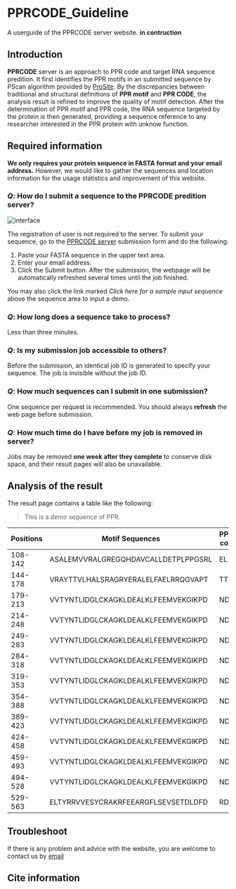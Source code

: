 # PPRCODE_Guideline
A userguide of the PPRCODE server website.
**in contruction**

## Introduction
**PPRCODE** server is an approach to PPR code and target RNA sequence predition. It first identifies the PPR motifs in an submitted sequence by PScan algorithm provided by [ProSite](https://prosite.expasy.org/). By the discrepancies between traditional and structural definitions of **PPR motif** and **PPR CODE**, the analysis result is refined to improve the quality of motif detection. After the determination of PPR motif and PPR code, the RNA sequence targeted by the protein is then generated, providing a sequence reference to any researcher interested in the PPR protein with unknow function.

## Required information
**We only requires your protein sequence in FASTA format and your email address.**
However, we would like to gather the sequences and location information for the usage statistics and improvement of this website.

### _Q_: How do I submit a sequence to the PPRCODE predition server?

![interface](http://yinlab.hzau.edu.cn/pprcode/interface.png)

The registration of user is not required to the server. To submit your sequence, go to the [PPRCODE server](http://yinlab.hzau.edu.cn/pprcode/) submission form and do the following:
  1. Paste your FASTA sequence in the upper text area.
  2. Enter your email address.
  3. Click the Submit button.
 After the submission, the webpage will be automatically refreshed several times until the job finished. 
 
You may also click the link marked *Click here for a sample input sequence* above the sequence area to input a demo.

### _Q_: How long does a sequence take to process?
Less than three minutes.

### _Q_: Is my submission job accessible to others?
Before the submission, an identical job ID is generated to specify your sequence. The job is invisible without the job ID.

### _Q_: How much sequences can I submit in one submission?
One sequence per request is recommended. You should always **refresh** the web page before submission.

### _Q_: How much time do I have before my job is removed in server?
Jobs may be removed **one week after they complete** to conserve disk space, and their result pages will also be unavailable.

### 

## Analysis of the result
The result page contains a table like the following:

> This is a demo sequence of PPR.


Positions | Motif Sequences | PPR-code | RNA
----------|-----------------|----------|-----
108-142 | ASALEMVVRALGREGQHDAVCALLDETPLPPGSRL | EL | ?
144-178 | VRAYTTVLHALSRAGRYERALELFAELRRQGVAPT | TT | A
179-213 | VVTYNTLIDGLCKAGKLDEALKLFEEMVEKGIKPD | ND | U
214-248 | VVTYNTLIDGLCKAGKLDEALKLFEEMVEKGIKPD | ND | U
249-283 | VVTYNTLIDGLCKAGKLDEALKLFEEMVEKGIKPD | ND | U
284-318 | VVTYNTLIDGLCKAGKLDEALKLFEEMVEKGIKPD | ND | U
319-353 | VVTYNTLIDGLCKAGKLDEALKLFEEMVEKGIKPD | ND | U
354-388 | VVTYNTLIDGLCKAGKLDEALKLFEEMVEKGIKPD | ND | U
389-423 | VVTYNTLIDGLCKAGKLDEALKLFEEMVEKGIKPD | ND | U
424-458 | VVTYNTLIDGLCKAGKLDEALKLFEEMVEKGIKPD | ND | U
459-493 | VVTYNTLIDGLCKAGKLDEALKLFEEMVEKGIKPD | ND | U
494-528 | VVTYNTLIDGLCKAGKLDEALKLFEEMVEKGIKPD | ND | U
529-563 | ELTYRRVVESYCRAKRFEEARGFLSEVSETDLDFD | RD | Y


## Troubleshoot

If there is any problem and advice with the website, you are welcome to contact us by [email](mailto:yaoyy@webmail.hzau.edu.cn) 

## Cite information


## 
